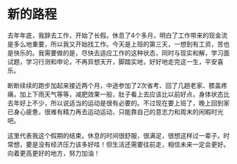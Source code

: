 # 新的路程

去年年底，我辞去工作，开始了长假。休息了4个多月，明白了工作带来的现金流是多么地重要，所以我又开始找工作。今天是上班的第三天，一想到有工资，苦也是快乐的。我需要做的是，尽快去适应工作的这种状态，同时与现实和解，学习面试题，学习行测和申论，不再异想天开，脚踏实地，好好地走完这一生，平安喜乐。



断断续续的跑步加起来接近两个月，中途参加了2次省考、回了几趟老家、膝盖疼痛，加上下雨天气等等，减肥效果一般，肚子看上去应该比以前好点，身体状态比去年好上不少，所以说适当的运动是很有必要的。不过现在要上班了，晚上回到家已身心疲惫，很难有精力再去运动运动，只能靠自己的意志力和周末的闲暇时光吧。



这里代表我这个假期的结束。休息的时间很舒服，很满足，很想这样过一辈子。时常想，要是没有经济压力该多好哇！但生活还需要往前走，相信未来一定会更好。向着更高更好的地方，努力加油！